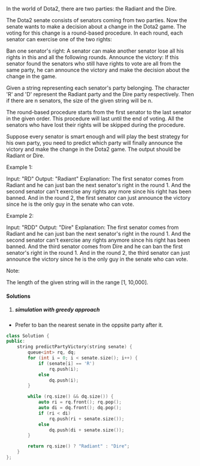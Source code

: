 In the world of Dota2, there are two parties: the Radiant and the Dire.

The Dota2 senate consists of senators coming from two parties. Now the senate wants to make a decision about a change in the Dota2 game. The voting for this change is a round-based procedure. In each round, each senator can exercise one of the two rights:

Ban one senator's right:
A senator can make another senator lose all his rights in this and all the following rounds.
Announce the victory:
If this senator found the senators who still have rights to vote are all from the same party, he can announce the victory and make the decision about the change in the game.
 

Given a string representing each senator's party belonging. The character 'R' and 'D' represent the Radiant party and the Dire party respectively. Then if there are n senators, the size of the given string will be n.

The round-based procedure starts from the first senator to the last senator in the given order. This procedure will last until the end of voting. All the senators who have lost their rights will be skipped during the procedure.

Suppose every senator is smart enough and will play the best strategy for his own party, you need to predict which party will finally announce the victory and make the change in the Dota2 game. The output should be Radiant or Dire.

Example 1:

Input: "RD"
Output: "Radiant"
Explanation: The first senator comes from Radiant and he can just ban the next senator's right in the round 1. 
And the second senator can't exercise any rights any more since his right has been banned. 
And in the round 2, the first senator can just announce the victory since he is the only guy in the senate who can vote.
 

Example 2:

Input: "RDD"
Output: "Dire"
Explanation: 
The first senator comes from Radiant and he can just ban the next senator's right in the round 1. 
And the second senator can't exercise any rights anymore since his right has been banned. 
And the third senator comes from Dire and he can ban the first senator's right in the round 1. 
And in the round 2, the third senator can just announce the victory since he is the only guy in the senate who can vote.
 

Note:

The length of the given string will in the range [1, 10,000].

#### Solutions

1. ##### simulation with greedy approach

- Prefer to ban the nearest senate in the oppsite party after it.

```c++
class Solution {
public:
    string predictPartyVictory(string senate) {
        queue<int> rq, dq;
        for (int i = 0; i < senate.size(); i++) {
            if (senate[i] == 'R')
                rq.push(i);
            else
                dq.push(i);
        }

        while (rq.size() && dq.size()) {
            auto ri = rq.front(); rq.pop();
            auto di = dq.front(); dq.pop();
            if (ri < di)
                rq.push(ri + senate.size());
            else
                dq.push(di + senate.size());
        }

        return rq.size() ? "Radiant" : "Dire";
    }
};
```